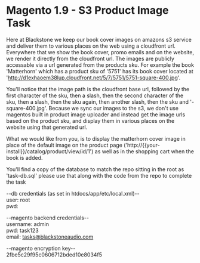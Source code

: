 # Magento 1.9 - S3 Product Image Task

Here at Blackstone we keep our book cover images on amazons s3 service and deliver them to various places on the web using a cloudfront url. Everywhere that we show the book cover, promo emails and on the website, we render it directly from the cloudfront url. The images are publicly accessable via a url generated from the products sku. For example the book 'Matterhorn' which has a product sku of '5751' has its book cover located at 'http://d1exhaoem38lup.cloudfront.net/5/7/5751/5751-square-400.jpg'.

You'll notice that the image path is the cloudfront base url, followed by the first character of the sku, then a slash, then the second character of the sku, then a slash, then the sku again, then another slash, then the sku and '-square-400.jpg'. Because we sync our images to the s3, we don't use magentos built in product image uploader and instead get the image urls based on the product sku, and display them in various places on the website using that generated url.

What we would like from you, is to display the matterhorn cover image in place of the default image on the product page ('http://{{your-install}}/catalog/product/view/id/1') as well as in the shopping cart when the book is added.

You'll find a copy of the database to match the repo sitting in the root as 'task-db.sql' please use that along with the code from the repo to complete the task

--db credentials (as set in htdocs/app/etc/local.xml)--  
user: root  
pwd:  

--magento backend credentials--  
username: admin  
pwd: task123  
email: tasks@blackstoneaudio.com  

--magento encryption key--  
2fbe5c29f95c0606712bded10e8034f5  